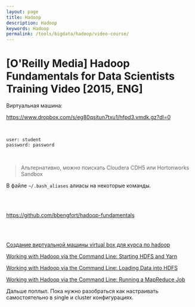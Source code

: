 ```yaml
---
layout: page
title: Hadoop
description: Hadoop
keywords: Hadoop
permalink: /tools/bigdata/hadoop/video-course/
---
```


# [O'Reilly Media] Hadoop Fundamentals for Data Scientists Training Video [2015, ENG]

Виртуальная машина:

https://www.dropbox.com/s/eg80qsitun7txu1/hfpd3.vmdk.gz?dl=0

<br/>

    user: student
    password: password

<br/>

> Альтернативно, можно поискать Cloudera CDH5 или Hortonworks Sandbox

В файле <code>~/.bash_aliases</code> алиасы на некоторые команды.

<br/><br/>

https://github.com/bbengfort/hadoop-fundamentals

<br/><br/>

[Создание виртуальной машины virtual box для курса по hadoop](/tools/bigdata/hadoop/crate-virtual-machine-virtual-box-for-hadoop-course/)

[Working with Hadoop via the Command Line: Starting HDFS and Yarn](/tools/bigdata/hadoop/starting-hdfs-and-yarn/)

[Working with Hadoop via the Command Line: Loading Data into HDFS](/tools/bigdata/hadoop/loading-data-into-hdfs/)

[Working with Hadoop via the Command Line: Running a MapReduce Job](/tools/bigdata/hadoop/running-a-mapreduce-job/)

Дальше поплыл.
Пока нужно разобраться как настраивать самостоятельно в single и cluster конфигурациях.
